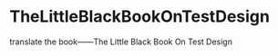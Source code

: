 TheLittleBlackBookOnTestDesign
==============================

translate the book——The Little Black Book On Test Design

